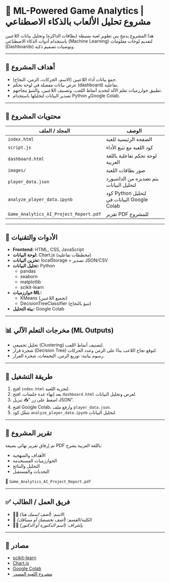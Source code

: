 # 🧠 ML-Powered Game Analytics | مشروع تحليل الألعاب بالذكاء الاصطناعي

هذا المشروع يدمج بين تطوير لعبة بسيطة (بطاقات الذاكرة) وتحليل بيانات اللاعبين باستخدام أدوات الذكاء الاصطناعي (Machine Learning) لتقديم لوحات معلومات (Dashboards) وتوصيات تصميم ذكية.

---

## 🎯 أهداف المشروع

- جمع بيانات أداء اللاعبين (الاسم، الحركات، الزمن، النجاح).
- عرض بيانات مفصلة في لوحة تحكم (dashboard) تفاعلية.
- تطبيق خوارزميات تعلم الآلة لتحديد أنماط اللعب، وتصنيف اللاعبين، والتنبؤ بنجاحهم.
- تصدير البيانات لتحليلها باستخدام Python وGoogle Colab.

---

## 🧩 محتويات المشروع

| المجلد / الملف          | الوصف |
|------------------------|-------|
| `index.html`           | الصفحة الرئيسية للعبة |
| `script.js`            | كود اللعبة مع تتبع الأداء |
| `dashboard.html`       | لوحة تحكم تفاعلية باللغة العربية |
| `images/`              | صور بطاقات اللعبة |
| `player_data.json`     | يتم تصديره من الداشبورد لتحليل البيانات |
| `analyze_player_data.ipynb` | كود Python لتحليل البيانات في Google Colab |
| `Game_Analytics_AI_Project_Report.pdf` | تقرير PDF للمشروع |

---

## 🧪 الأدوات والتقنيات

- **Frontend:** HTML, CSS, JavaScript
- **لوحة البيانات:** Chart.js (مخططات تفاعلية)
- **تخزين البيانات:** localStorage + تصدير JSON/CSV
- **تحليل البيانات:** Python
  - pandas
  - seaborn
  - matplotlib
  - scikit-learn
- **خوارزميات ML:**
  - KMeans (تجميع اللاعبين)
  - DecisionTreeClassifier (تنبؤ بالنجاح)
- **بيئة التحليل:** Google Colab

---

## 📊 مخرجات التعلم الآلي (ML Outputs)

- تحليل تجميعي (Clustering) لتصنيف أنماط اللعب.
- شجرة قرار (Decision Tree) لتوقع نجاح اللاعب بناءً على الزمن وعدد الحركات.
- رسوم بيانية: توزيع الزمن، التجمعات، شجرة القرار.

---

## 🚀 طريقة التشغيل

1. افتح `index.html` لتجربة اللعبة.
2. بعد إنهاء عدة جلسات، افتح `dashboard.html` لعرض وتحليل البيانات.
3. اضغط على زر "📥 تنزيل JSON".
4. افتح Google Colab، وارفع ملف `player_data.json`.
5. شغّل كود `analyze_player_data.ipynb` لتحليل البيانات.

---

## 📄 تقرير المشروع

تم إرفاق تقرير نهائي بصيغة PDF باللغة العربية يشرح:
- الأهداف والمنهجية
- الخوارزميات المستخدمة
- التحليل والنتائج
- التحديات والمستقبل

📎 `Game_Analytics_AI_Project_Report.pdf`

---

## ✅ فريق العمل / الطالب

- 👨‍🎓 الاسم: *(أضف اسمك هنا)*
- 🏫 الكلية/القسم: *(أضف تخصصك أو مساقك)*
- 👩‍🏫 بإشراف: *(اسم الدكتورة أو الدكتور)*

---

## 🧠 مصادر

- [scikit-learn](https://scikit-learn.org/)
- [Chart.js](https://www.chartjs.org/)
- [Google Colab](https://colab.research.google.com/)
- [مشروع اللعبة المصدر](https://github.com/he-is-talha/html-css-javascript-games)
